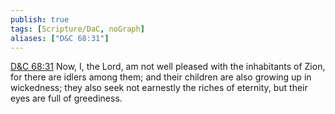 ```yaml
---
publish: true
tags: [Scripture/DaC, noGraph]
aliases: ["D&C 68:31"]
---
```

[D&C 68:31](https://churchofjesuschrist.org/study/scriptures/dc-testament/dc/68?lang=eng&id=p31#p31) Now, I, the Lord, am not well pleased with the inhabitants of Zion, for there are idlers among them; and their children are also growing up in wickedness; they also seek not earnestly the riches of eternity, but their eyes are full of greediness.

